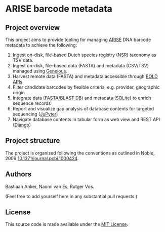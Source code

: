 # ARISE barcode metadata

## Project overview

This project aims to provide tooling for managing 
[ARISE](https://www.arise-biodiversity.nl/) DNA barcode metadata to achieve
the following:

1. Ingest on-disk, file-based Dutch species registry 
   ([NSR](https://www.nederlandsesoorten.nl/content/toegang-tot-de-data)) taxonomy 
   as TSV data.
2. Ingest on-disk, file-based data (FASTA) and metadata (CSV/TSV) managed 
   using [Geneious](https://www.geneious.com/).
3. Harvest remote data (FASTA) and metadata accessible through 
   [BOLD APIs](https://www.boldsystems.org/index.php/api_home)
4. Filter candidate barcodes by flexible criteria, e.g. provider, geographic origin
5. Integrate data ([FASTA/BLAST DB](https://www.ncbi.nlm.nih.gov/books/NBK279690/)) 
   and metadata ([SQLite](https://www.sqlite.org/index.html)) to enrich sequence records
6. Report and visualize gap analysis of database contents for targeted sequencing 
   ([JuPyter](https://jupyter.org/))
7. Navigate database contents in tabular form as web view and REST API 
   ([Django](https://www.djangoproject.com/))

## Project structure

The project is organized following the conventions as outlined in Noble, 2009
[10.1371/journal.pcbi.1000424](https://doi.org/10.1371/journal.pcbi.1000424).

## Authors

Bastiaan Anker, Naomi van Es, Rutger Vos. 

(Feel free to add yourself here in any substantial pull requests.)

## License

This source code is made available under the [MIT License](LICENSE).
